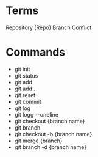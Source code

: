 # Terms

Repository (Repo)
Branch
Conflict

# Commands
- git init 
- git status
- git add
- git add .
- git reset
- git commit
- git log
- git logg --oneline
- git checkout {branch name}
- git branch
- git checkout -b {branch name}
- git merge {branch}
- git branch -d {branch name}